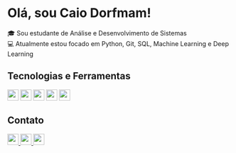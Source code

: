 <h1> Olá, sou Caio Dorfmam!</h1>

<p>
🎓 Sou estudante de Análise e Desenvolvimento de Sistemas <br>
💻 Atualmente estou focado em Python, Git, SQL, Machine Learning e Deep Learning
</p>
<h2> Tecnologias e Ferramentas </h2>  

<p align="left">
  <img src="https://img.shields.io/badge/Python-3776AB?style=flat&logo=python&logoColor=white" height="25" />
  <img src="https://img.shields.io/badge/Git-F05032?style=flat&logo=git&logoColor=white" height="25" />
  <img src="https://img.shields.io/badge/PostgreSQL-336791?style=flat&logo=postgresql&logoColor=white" height="25" />
  <img src="https://img.shields.io/badge/Machine%20Learning-FF6F00?style=flat&logo=scikitlearn&logoColor=white" height="25" />
  <img src="https://img.shields.io/badge/Deep%20Learning-272727?style=flat&logo=tensorflow&logoColor=orange" height="25" />
</p>
<h2> Contato </h2>

<p align="left">
  <a href="mailto:contatodorfmam@email.com">
    <img src="https://img.shields.io/badge/E--mail-0077B5?style=flat&logo=gmail&logoColor=white" height="25" />
  </a>
  <a href="https://www.linkedin.com/in/caio-dorfmam-156a43334?utm_source=share&utm_campaign=share_via&utm_content=profile&utm_medium=android_app ">
    <img src="https://img.shields.io/badge/LinkedIn-0077B5?style=flat&logo=linkedin&logoColor=white" height="25" />
  <a href="https://www.instagram.com/yezcayus/">
  <img src="https://img.shields.io/badge/Instagram-E4405F?style=flat-square&logo=instagram&logoColor=white" height="25" />
</a>
</p>
